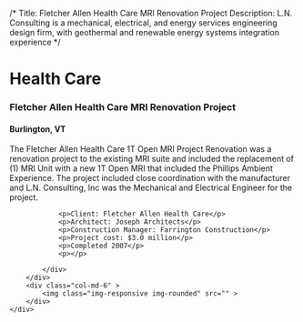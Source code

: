 /*
Title: Fletcher Allen Health Care MRI Renovation Project
Description: L.N. Consulting is a mechanical, electrical, and energy services engineering design firm, with geothermal and renewable energy systems integration experience
*/

# Health Care

<div>
	<div class="row">
		<div class="col-md-6" >
			<div class="well" >
				<h3>Fletcher Allen Health Care MRI Renovation Project</h3>
				<h4>Burlington, VT</h4>
				<p>
   
   The Fletcher Allen Health Care 1T Open MRI Project Renovation was a renovation project to the existing MRI suite and included the replacement of (1) MRI Unit with a new 1T Open MRI that included the Phillips Ambient Experience.  The project included close coordination with the manufacturer and L.N. Consulting, Inc was the Mechanical and Electrical Engineer for the project.
</p>
				
				<p>Client: Fletcher Allen Health Care</p>
				<p>Architect: Joseph Architects</p>
				<p>Construction Manager: Farrington Construction</p>
				<p>Project cost: $3.0 million</p>
				<p>Completed 2007</p>
				<p></p>
				
			</div>
		</div>
		<div class="col-md-6" >
			<img class="img-responsive img-rounded" src="" >
		</div>
	</div>
</div>

